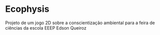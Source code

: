# Ecophysis
 Projeto de um jogo 2D sobre a conscientização ambiental para a feira de ciências da escola EEEP Edson Queiroz 
